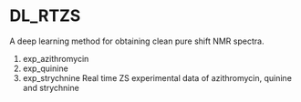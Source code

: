# DL_RTZS
A deep learning method for obtaining clean pure shift NMR spectra.

1. exp_azithromycin
2. exp_quinine
3. exp_strychnine
  Real time ZS experimental data of azithromycin, quinine and strychnine
